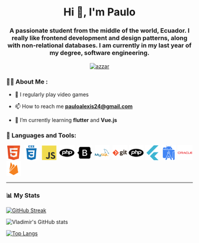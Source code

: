 <div id="header" align="center">
    <h1 align="center">Hi 👋, I'm Paulo</h1>
    <h3 align="center">
    A passionate student from the middle of the world, Ecuador. 
    I really like frontend development and design patterns, along with non-relational databases. 
    I am currently in my last year of my degree, software engineering.
    </h3>
</div>

<div id="badges" align="center">
   <a href="https://www.linkedin.com/in/paulo-martinez-72585524b/" target="blank"><img align="center"
         src="https://img.shields.io/badge/linkedin-%231DA1F2.svg?style=for-the-badge&logo=linkedin&logoColor=white"
         alt="azzar" height="30"/>
     </a>
</div>

### 👨‍💻 About Me :

- 📝 I regularly play video games

- 📫 How to reach me **pauloalexis24@gmail.com**

- 🌱 I’m currently learning **flutter** and **Vue.js**


<div align="left">
    <h3>🔨 Languages and Tools:</h3>
    <div>
        <img src="https://github.com/devicons/devicon/blob/master/icons/html5/html5-original.svg" title="HTML5" alt="HTML" width="40" height="40"/>&nbsp;
        <img src="https://github.com/devicons/devicon/blob/master/icons/css3/css3-plain-wordmark.svg"  title="CSS3" alt="CSS" width="40" height="40"/>&nbsp;
        <img src="https://github.com/devicons/devicon/blob/master/icons/javascript/javascript-original.svg" title="JavaScript" alt="JavaScript" width="40" height="40"/>&nbsp;
        <img src="https://github.com/devicons/devicon/blob/master/icons/php/php-plain.svg"  title="PHP" alt="PHP" width="40" height="40"/>&nbsp;
        <img src="https://github.com/devicons/devicon/blob/master/icons/bootstrap/bootstrap-plain.svg" title="Bootstrap" alt="Bootstrap" width="40" height="40"/>&nbsp;
        <img src="https://github.com/devicons/devicon/blob/master/icons/mysql/mysql-original-wordmark.svg" title="MySQL"  alt="MySQL" width="40" height="40"/>&nbsp;
        <img src="https://github.com/devicons/devicon/blob/master/icons/git/git-original-wordmark.svg" title="Git" **alt="Git" width="40" height="40"/>
        <img src="https://github.com/devicons/devicon/blob/master/icons/php/php-plain.svg" title="Git" **alt="Git" width="40" height="40"/>
        <img src="https://github.com/devicons/devicon/blob/master/icons/flutter/flutter-plain.svg" title="Git" **alt="Git" width="40" height="40"/>
        <img src="https://github.com/devicons/devicon/blob/master/icons/androidstudio/androidstudio-plain.svg" title="Git" **alt="Git" width="40" height="40"/>
        <img src="https://github.com/devicons/devicon/blob/master/icons/oracle/oracle-original.svg" title="Git" **alt="Git" width="40" height="40"/>
        <img src="https://github.com/devicons/devicon/blob/master/icons/firebase/firebase-plain.svg" title="Git" **alt="Git" width="40" height="40"/>
      </div>
</div>

---

### 📊 My Stats
[![GitHub Streak](http://github-readme-streak-stats.herokuapp.com?user=Paulo1603C&theme=dark&hide_border=true)](https://git.io/streak-stats)

![Vladimir's GitHub stats](https://github-readme-stats.vercel.app/api?username=Paulo1603C&show_icons=true&theme=dracula)

[![Top Langs](https://github-readme-stats.vercel.app/api/top-langs/?username=Paulo1603C&theme=dark)](https://github.com/Paulo1603C/github-readme-stats)


